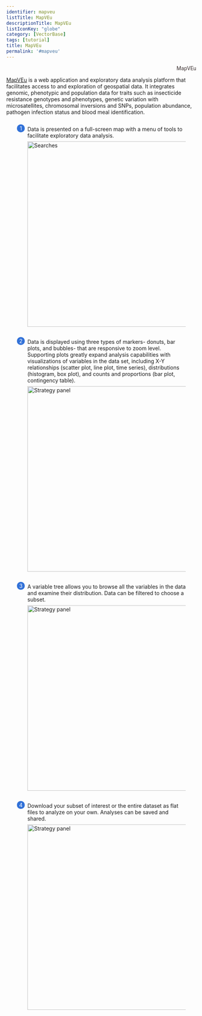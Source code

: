 ```yaml
---
identifier: mapveu
listTitle: MapVEu
descriptionTitle: MapVEu
listIconKey: "globe"
category: [VectorBase]
tags: [tutorial]
title: MapVEu
permalink: '#mapveu'
---
```

<style>
  .search-strategies-feature {
    margin: auto;
  }
  .search-strategies-feature--panels {
    display: flex;
    flex-wrap: wrap;
    align-items: flex-start;
    counter-reset: panel;
  }
  .search-strategies-feature--panels > * {
    overflow: hidden;
    margin: 0 2em;
  }
  .search-strategies-feature--panels > * > div {
    margin-top: 1em;
    margin-left: 2em;
    position: relative;
  }
  .search-strategies-feature--panels > * img {
    margin-left: 2em;
  }
  .search-strategies-feature--panels > * > div:before {
    counter-increment: panel;
    content: counter(panel);
    background: #3171d8;
    border-radius: 1em;
    height: 1.5em;
    width: 1.5em;
    display: inline-flex;
    justify-content: center;
    align-items: center;
    margin-right: .5em;
    color: white;
    position: absolute;
    left: -2em;
    top: -0.25em;
  }
   #topright {
    text-align: right;
  }
  #topright a {
    text-decoration: none;
    font-family: Roboto;
    color: #413737;
}
</style>
<div id="topright">
  <a href="/popbio-map/web/">MapVEu</a>
</div>
<div class="search-strategies-feature">
  <p><a href="/a/app/workspace/maps/DS_480c976ef9/new">MapVEu</a> is a web application and exploratory data analysis platform that facilitates access to and exploration of geospatial data. It integrates genomic, phenotypic and population data for traits such as insecticide resistance genotypes and phenotypes, genetic variation with microsatellites, chromosomal inversions and SNPs, population abundance, pathogen infection status and blood meal identification. </p>
  <div class="search-strategies-feature--panels">
    <div>
      <div>Data is presented on a full-screen map with a menu of tools to facilitate exploratory data analysis.</div>
      <img style="width: 35em; margin-top: .5em; margin-left: 2em;" src="{{ "/assets/images/mapveu_landing.png" | absolute_url }}" alt="Searches"/>
    </div>
    <div>
    <br/>
      <div>Data is displayed using three types of markers- donuts, bar plots, and bubbles- that are responsive to zoom level. Supporting plots greatly expand analysis capabilities with visualizations of variables in the data set, including X-Y relationships (scatter plot, line plot, time series), distributions (histogram, box plot), and counts and proportions (bar plot, contingency table).</div>
      <img style="width: 35em; margin-top: .5em; margin-left: 2em;" src="{{ "/assets/images/mapveu_plots.png" | absolute_url }}" alt="Strategy panel"/>
    </div>
    <div>
    <br/>
      <div>A variable tree allows you to browse all the variables in the data and examine their distribution. Data can be filtered to choose a subset.</div>
      <img style="width: 35em; margin-top: .5em; margin-left: 2em;" src="{{ "/assets/images/mapveu_filter.png" | absolute_url }}" alt="Strategy panel"/>
    </div>
    <div>
    <br/>
      <div>Download your subset of interest or the entire dataset as flat files to analyze on your own. Analyses can be saved and shared.</div>
      <img style="width: 35em; margin-top: .5em; margin-left: 2em;" src="{{ "/assets/images/mapveu_download.png" | absolute_url }}" alt="Strategy panel"/>
    </div>
<div>
